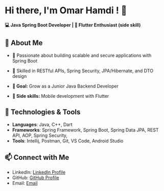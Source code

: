 # Hi there, I'm Omar Hamdi ! 👋

 **💻 Java Spring Boot Developer | 📱 Flutter Enthusiast (side skill)**


## 🚀 About Me

- 🌱 Passionate about building scalable and secure applications with Spring Boot

- 💼 Skilled in RESTful APIs, Spring Security, JPA/Hibernate, and DTO design

- **🎯 Goal:** Grow as a Junior Java Backend Developer

- **📱 Side skills:** Mobile development with Flutter

## 🔧 Technologies & Tools

- **Languages**: Java, C++, Dart
- **Frameworks**: Spring Framework, Spring Boot, Spring Data JPA, REST API, AOP, Spring Security, 
- **Tools**: Intellij, Postman, Git, VS Code, Android Studio

## 📫 Connect with Me

- LinkedIn: [LinkedIn Profile](https://www.linkedin.com/in/omar-ellafy?utm_source=share&utm_campaign=share_via&utm_content=profile&utm_medium=android_app)
- GitHub: [GitHub Profile](https://github.com/OmarHamdi11)
- Email: [Email](mailto:omarellafy1@gmail.com)

